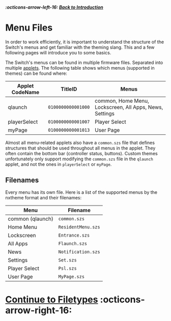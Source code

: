 ##### :octicons-arrow-left-16: [Back to Introduction](index.md)

# Menu Files

In order to work efficiently, it is important to understand the structure of the Switch's menus and get familiar with the theming slang. This and a few following pages will introduce you to some basics.

The Switch's menus can be found in multiple firmware files. Separated into multiple [applets](../definitions.md#applet). The following table shows which menus (supported in themes) can be found where:

| Applet CodeName | TitleID            | Menus                                                   |
| --------------- | ------------------ | ------------------------------------------------------- |
| qlaunch         | `0100000000001000` | common, Home Menu, Lockscreen, All Apps, News, Settings |
| playerSelect    | `0100000000001007` | Player Select                                           |
| myPage          | `0100000000001013` | User Page                                               |

Almost all menu-related applets also have a `common.szs` file that defines structures that should be used throughout all menus in the applet. They often contain the bottom bar (controller status, buttons). Custom themes unfortunately only support modifying the `common.szs` file in the `qlaunch` applet, and not the ones in `playerSelect` or `myPage`.

## Filenames

Every menu has its own file. Here is a list of the supported menus by the nxtheme format and their filenames:

| Menu             | Filename           |
| ---------------- | ------------------ |
| common (qlaunch) | `common.szs`       |
| Home Menu        | `ResidentMenu.szs` |
| Lockscreen       | `Entrance.szs`     |
| All Apps         | `Flaunch.szs`      |
| News             | `Notification.szs` |
| Settings         | `Set.szs`          |
| Player Select    | `Psl.szs`          |
| User Page        | `MyPage.szs`       |

# [Continue to Filetypes](filetypes.md) :octicons-arrow-right-16:
